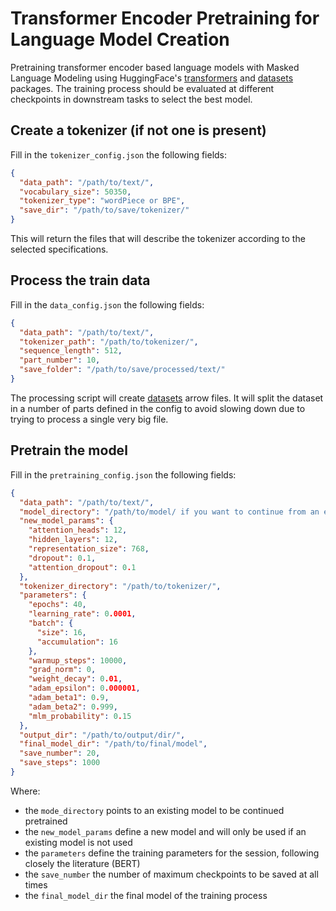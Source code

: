 # Transformer Encoder Pretraining for Language Model Creation
Pretraining transformer encoder based language models with Masked Language Modeling using HuggingFace's [transformers](https://huggingface.co/docs/transformers/index) and [datasets](https://huggingface.co/docs/datasets/index) packages. The training process should be evaluated at different checkpoints in downstream tasks to select the best model.

## Create a tokenizer (if not one is present)
Fill in the ```tokenizer_config.json``` the following fields:
```json
{
  "data_path": "/path/to/text/",
  "vocabulary_size": 50350,
  "tokenizer_type": "wordPiece or BPE", 
  "save_dir": "/path/to/save/tokenizer/"
}
```
This will return the files that will describe the tokenizer according to the selected specifications.

## Process the train data
Fill in the ```data_config.json``` the following fields:
```json
{
  "data_path": "/path/to/text/",
  "tokenizer_path": "/path/to/tokenizer/",
  "sequence_length": 512,
  "part_number": 10,
  "save_folder": "/path/to/save/processed/text/"
}
```
The processing script will create [datasets](https://huggingface.co/docs/datasets/index) arrow files. It will split the dataset in a number of parts defined in the config 
to avoid slowing down due to trying to process a single very big file.

## Pretrain the model
Fill in the ```pretraining_config.json``` the following fields:
```json
{
  "data_path": "/path/to/text/",
  "model_directory": "/path/to/model/ if you want to continue from an existing model",
  "new_model_params": { 
    "attention_heads": 12,
    "hidden_layers": 12,
    "representation_size": 768,
    "dropout": 0.1,
    "attention_dropout": 0.1
  },
  "tokenizer_directory": "/path/to/tokenizer/",
  "parameters": {
    "epochs": 40,
    "learning_rate": 0.0001,
    "batch": {
      "size": 16,
      "accumulation": 16
    },
    "warmup_steps": 10000,
    "grad_norm": 0,
    "weight_decay": 0.01,
    "adam_epsilon": 0.000001,
    "adam_beta1": 0.9,
    "adam_beta2": 0.999,
    "mlm_probability": 0.15
  },
  "output_dir": "/path/to/output/dir/",
  "final_model_dir": "/path/to/final/model",
  "save_number": 20,
  "save_steps": 1000
}
```
Where:
* the ```mode_directory``` points to an existing model to be continued pretrained
* the ```new_model_params``` define a new model and will only be used if an existing model is not used
* the ```parameters``` define the training parameters for the session, following closely the literature (BERT)
* the ```save_number``` the number of maximum checkpoints to be saved at all times
* the ```final_model_dir``` the final model of the training process

